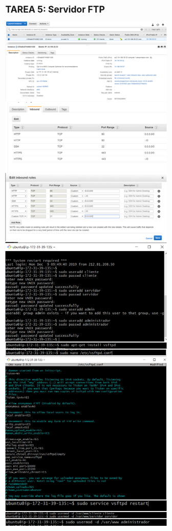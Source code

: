 # TAREA 5: Servidor FTP


![](img/tarea5/1.png)
![](img/tarea5/2.png)
![](img/tarea5/3.png)
![](img/tarea5/4.png)
![](img/tarea5/5.png)
![](img/tarea5/6.png)
![](img/tarea5/7.png)
![](img/tarea5/8.png)
![](img/tarea5/9.png)
![](img/tarea5/10.png)

